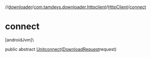 //[downloader](../../../index.md)/[com.tamdevs.downloader.httpclient](../index.md)/[HttpClient](index.md)/[connect](connect.md)

# connect

[androidJvm]\

public abstract [Unit](https://kotlinlang.org/api/latest/jvm/stdlib/kotlin/-unit/index.html)[connect](connect.md)([DownloadRequest](../../com.tamdevs.downloader.request/-download-request/index.md)request)
